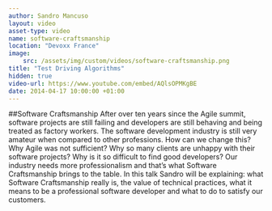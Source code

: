 ```yaml
---
author: Sandro Mancuso
layout: video
asset-type: video
name: software-craftsmanship
location: "Devoxx France"
image:
    src: /assets/img/custom/videos/software-craftsmanship.png
title: "Test Driving Algorithms"
hidden: true
video-url: https://www.youtube.com/embed/AQlsOPMKgBE
date: 2014-04-17 10:00:00 +01:00
---
```


##Software Craftsmanship
After over ten years since the Agile summit, software projects are still failing and developers are still behaving and being treated as factory workers. The software development industry is still very amateur when compared to other professions. How can we change this? Why Agile was not sufficient? Why so many clients are unhappy with their software projects? Why is it so difficult to find good developers? Our industry needs more professionalism and that’s what Software Craftsmanship brings to the table. In this talk Sandro will be explaining: what Software Craftsmanship really is, the value of technical practices, what it means to be a professional software developer and what to do to satisfy our customers.
